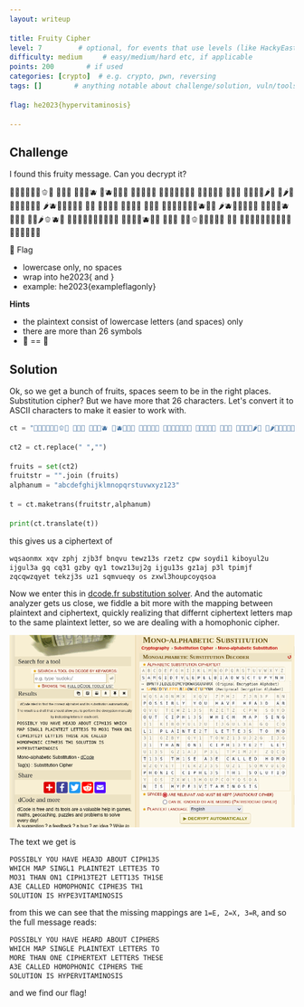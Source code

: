 ```yaml
---
layout: writeup

title: Fruity Cipher
level: 7         # optional, for events that use levels (like HackyEaster)
difficulty: medium     # easy/medium/hard etc, if applicable
points: 200        # if used
categories: [crypto]  # e.g. crypto, pwn, reversing
tags: []        # anything notable about challenge/solution, vuln/tools/etc

flag: he2023{hypervitaminosis}

---
```


## Challenge

I found this fruity message. Can you decrypt it?

🥦🥝🍋🍊🥭🍌🫑🧅 🧅🥝🥖 🍉🍠🥬🫐 🍉🫐🥔🥥🍈 🥔🍌🥝🥖🍏 🥐🍍🥦🍉🍇🥥🍋 🥑🍉🍍🥐🍉 🍅🍠🥦 🍋🥭🍓🍐🌶🍇 🥕🌶🥔🥭🍓🍏🍒🍆🍏 🌶🫐🍎🍏🍒🥥🍊 🍎🥝 🍅🥝🥥🍇 🍎🍉🥔🍓 🥝🍓🍇 🥐🥭🥦🍉🍇🥥🍏🫐🍆🍎 🌶🫐🍎🍏🍇🥥🍋 🍎🍉🍇🍊🫐 🍠🥥🍒 🥐🍠🌶🫑🫐🍈 🍉🥝🍅🥝🥦🍉🥝🍓🍍🥐 🥐🍍🥕🍉🫐🥥🍋 🍏🍉🍇 🍋🥝🫑🥖🍏🍍🥝🍓 🥭🍋 🍉🧅🥦🍒🥥🥬🥭🍏🍠🍅🥭🍓🥝🍋🥭🍊

🚩 Flag

- lowercase only, no spaces
- wrap into he2023{ and }
- example: he2023{exampleflagonly}

**Hints**

- the plaintext consist of lowercase letters (and spaces) only
- there are more than 26 symbols
- 🍏 == 🍎


## Solution

Ok, so we get a bunch of fruits, spaces seem to be in the right places. Substitution cipher? But we have more that 26 characters. Let's convert it to ASCII characters to make it easier to work with.


```python
ct = "🥦🥝🍋🍊🥭🍌🫑🧅 🧅🥝🥖 🍉🍠🥬🫐 🍉🫐🥔🥥🍈 🥔🍌🥝🥖🍏 🥐🍍🥦🍉🍇🥥🍋 🥑🍉🍍🥐🍉 🍅🍠🥦 🍋🥭🍓🍐🌶🍇 🥕🌶🥔🥭🍓🍏🍒🍆🍏 🌶🫐🍎🍏🍒🥥🍊 🍎🥝 🍅🥝🥥🍇 🍎🍉🥔🍓 🥝🍓🍇 🥐🥭🥦🍉🍇🥥🍏🫐🍆🍎 🌶🫐🍎🍏🍇🥥🍋 🍎🍉🍇🍊🫐 🍠🥥🍒 🥐🍠🌶🫑🫐🍈 🍉🥝🍅🥝🥦🍉🥝🍓🍍🥐 🥐🍍🥕🍉🫐🥥🍋 🍏🍉🍇 🍋🥝🫑🥖🍏🍍🥝🍓 🥭🍋 🍉🧅🥦🍒🥥🥬🥭🍏🍠🍅🥭🍓🥝🍋🥭🍊"

ct2 = ct.replace(" ","")

fruits = set(ct2)
fruitstr = "".join (fruits)
alphanum = "abcdefghijklmnopqrstuvwxyz123"

t = ct.maketrans(fruitstr,alphanum)

print(ct.translate(t))
```

this gives us a ciphertext of

```
wqsaonmx xqv zphj zjb3f bnqvu tewz13s rzetz cpw soydi1 kiboyul2u ijgul3a gq cq31 gzby qy1 towz13uj2g ijgu13s gz1aj p3l tpimjf zqcqwzqyet tekzj3s uz1 sqmvueqy os zxwl3houpcoyqsoa
```

Now we enter this in [dcode.fr substitution solver](https://www.dcode.fr/monoalphabetic-substitution). And the automatic analyzer gets us close, we fiddle a bit more with the mapping between plaintext and ciphertext, quickly realizing that differnt ciphertext letters map to the same plaintext letter, so we are dealing with a homophonic cipher.

![](writeupfiles/fruity-ss.png)

The text we get is

```
POSSIBLY YOU HAVE HEA3D ABOUT CIPH13S
WHICH MAP SINGL1 PLAINTE2T LETTE3S TO
MO31 THAN ON1 CIPH13TE2T LETT13S TH1SE
A3E CALLED HOMOPHONIC CIPHE3S TH1
SOLUTION IS HYPE3VITAMINOSIS
```

from this we can see that the missing mappings are `1=E, 2=X, 3=R`, and so the full message reads:

```
POSSIBLY YOU HAVE HEARD ABOUT CIPHERS
WHICH MAP SINGLE PLAINTEXT LETTERS TO
MORE THAN ONE CIPHERTEXT LETTERS THESE
A3E CALLED HOMOPHONIC CIPHERS THE
SOLUTION IS HYPERVITAMINOSIS
```

and we find our flag!

